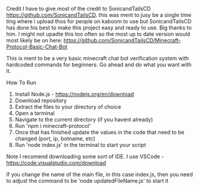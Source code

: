 Credit
I have to give most of the credit to SonicandTailsCD https://github.com/SonicandTailsCD. this was ment to jusy be a single time ting where i upload thos for people on kaboom to use but SonicandTailsCD has done his best to make this project easy and ready to use. Big thanks to him. I might not upadte this too often so the most up to date version would most likely be on here: https://github.com/SonicandTailsCD/Minecraft-Protocol-Basic-Chat-Bot

This is ment to be a very basic minecraft chat bot verification system with hardcoded commands for beginners. Go ahead and do what you want with it.

How To Run
1. Install Node.js - https://nodejs.org/en/download
2. Download repository
3. Extract the files to your directory of choice
4. Open a terminal
5. Navigate to the current directory (if you havent already)
6. Run 'npm i minecraft-protocol'
7. Once that has finished update the values in the code that need to be changed (port, ip, botname, etc)
8. Run 'node index.js' in the terminal to start your script

Note
I recomend downloading some sort of IDE. I use VSCode - https://code.visualstudio.com/download

If you change the name of the main file, in this case index.js, then you need to adjust the command to be 'node updatedFileName.js' to start it
